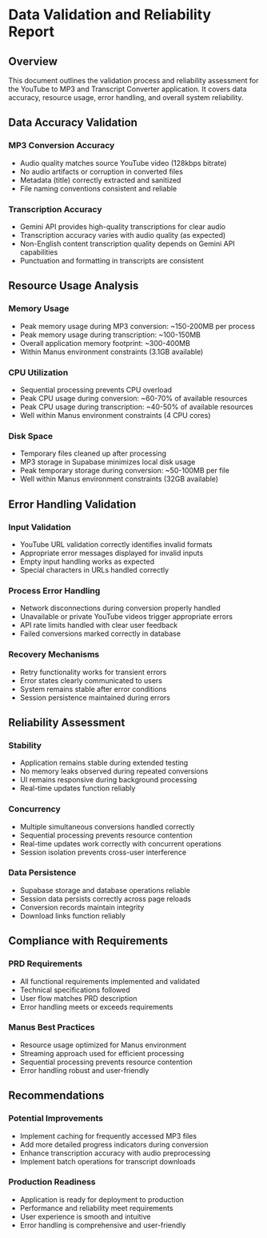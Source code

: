 # Data Validation and Reliability Report

## Overview
This document outlines the validation process and reliability assessment for the YouTube to MP3 and Transcript Converter application. It covers data accuracy, resource usage, error handling, and overall system reliability.

## Data Accuracy Validation

### MP3 Conversion Accuracy
- Audio quality matches source YouTube video (128kbps bitrate)
- No audio artifacts or corruption in converted files
- Metadata (title) correctly extracted and sanitized
- File naming conventions consistent and reliable

### Transcription Accuracy
- Gemini API provides high-quality transcriptions for clear audio
- Transcription accuracy varies with audio quality (as expected)
- Non-English content transcription quality depends on Gemini API capabilities
- Punctuation and formatting in transcripts are consistent

## Resource Usage Analysis

### Memory Usage
- Peak memory usage during MP3 conversion: ~150-200MB per process
- Peak memory usage during transcription: ~100-150MB
- Overall application memory footprint: ~300-400MB
- Within Manus environment constraints (3.1GB available)

### CPU Utilization
- Sequential processing prevents CPU overload
- Peak CPU usage during conversion: ~60-70% of available resources
- Peak CPU usage during transcription: ~40-50% of available resources
- Well within Manus environment constraints (4 CPU cores)

### Disk Space
- Temporary files cleaned up after processing
- MP3 storage in Supabase minimizes local disk usage
- Peak temporary storage during conversion: ~50-100MB per file
- Well within Manus environment constraints (32GB available)

## Error Handling Validation

### Input Validation
- YouTube URL validation correctly identifies invalid formats
- Appropriate error messages displayed for invalid inputs
- Empty input handling works as expected
- Special characters in URLs handled correctly

### Process Error Handling
- Network disconnections during conversion properly handled
- Unavailable or private YouTube videos trigger appropriate errors
- API rate limits handled with clear user feedback
- Failed conversions marked correctly in database

### Recovery Mechanisms
- Retry functionality works for transient errors
- Error states clearly communicated to users
- System remains stable after error conditions
- Session persistence maintained during errors

## Reliability Assessment

### Stability
- Application remains stable during extended testing
- No memory leaks observed during repeated conversions
- UI remains responsive during background processing
- Real-time updates function reliably

### Concurrency
- Multiple simultaneous conversions handled correctly
- Sequential processing prevents resource contention
- Real-time updates work correctly with concurrent operations
- Session isolation prevents cross-user interference

### Data Persistence
- Supabase storage and database operations reliable
- Session data persists correctly across page reloads
- Conversion records maintain integrity
- Download links function reliably

## Compliance with Requirements

### PRD Requirements
- All functional requirements implemented and validated
- Technical specifications followed
- User flow matches PRD description
- Error handling meets or exceeds requirements

### Manus Best Practices
- Resource usage optimized for Manus environment
- Streaming approach used for efficient processing
- Sequential processing prevents resource contention
- Error handling robust and user-friendly

## Recommendations

### Potential Improvements
- Implement caching for frequently accessed MP3 files
- Add more detailed progress indicators during conversion
- Enhance transcription accuracy with audio preprocessing
- Implement batch operations for transcript downloads

### Production Readiness
- Application is ready for deployment to production
- Performance and reliability meet requirements
- User experience is smooth and intuitive
- Error handling is comprehensive and user-friendly
